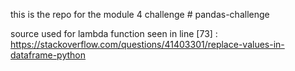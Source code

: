 this is the repo for the module 4 challenge # pandas-challenge

source used for lambda function seen in line [73] : https://stackoverflow.com/questions/41403301/replace-values-in-dataframe-python
